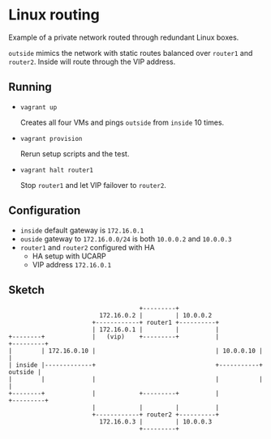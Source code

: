 # Linux routing 

Example of a private network routed through redundant Linux boxes. 

`outside` mimics the network with static routes balanced over `router1` and `router2`. Inside will route through the VIP address. 

## Running

* `vagrant up` 

    Creates all four VMs and pings `outside` from `inside` 10 times.

* `vagrant provision`

    Rerun setup scripts and the test.

* `vagrant halt router1`

    Stop `router1` and let VIP failover to `router2`.

## Configuration

* `inside` default gateway is `172.16.0.1`
* `ouside` gateway to `172.16.0.0/24` is both `10.0.0.2` and `10.0.0.3`
* `router1` and `router2` configured with HA 
  * HA setup with UCARP 
  * VIP address `172.16.0.1`

## Sketch 
                                                                                 
```                                                                              
                                    +---------+                                  
                         172.16.0.2 |         | 10.0.0.2                         
                       +------------+ router1 +----------+                       
                       | 172.16.0.1 |         |          |                       
+--------+             |   (vip)    +---------+          |           +---------+ 
|        | 172.16.0.10 |                                 | 10.0.0.10 |         | 
| inside |-------------+                                 +-----------+ outside | 
|        |             |                                 |           |         | 
+--------+             |            +---------+          |           +---------+ 
                       |            |         |          |                       
                       +------------+ router2 +----------+                       
                         172.16.0.3 |         | 10.0.0.3                         
                                    +---------+                                  
```

